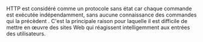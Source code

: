 HTTP est considéré comme un protocole sans état car chaque commande est exécutée indépendamment, sans aucune connaissance des commandes qui la précèdent . C'est la principale raison pour laquelle il est difficile de mettre en œuvre des sites Web qui réagissent intelligemment aux entrées des utilisateurs.
